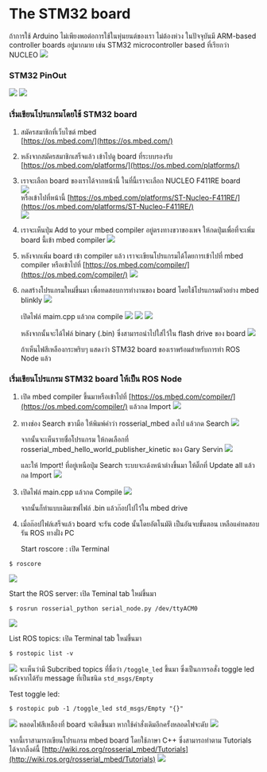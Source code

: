 # The STM32 board

ถ้าการใช้ Arduino ไม่เพียงพอต่อการใช้ในหุ่นยนต์ของเรา ไม่ต้องห่วง ในปัจจุบันมี ARM-based controller boards อยู่มากมาย เช่น STM32 microcontroller based ที่เรียกว่า NUCLEO
![](/assets/mbed_0.png)

### STM32 PinOut
![](/assets/mbed_22.png)
![](/assets/mbed_21.png)

### เริ่มเขียนโปรแกรมโดยใช้ STM32 board

1. สมัครสมาชิกที่เว็บไซต์ mbed  
   [https://os.mbed.com/](https://os.mbed.com/)

2. หลังจากสมัครสมาชิกเสร็จแล้ว เข้าไปดู board ที่ระบบรองรับ  
   [https://os.mbed.com/platforms/](https://os.mbed.com/platforms/)

3. เราจะเลือก board ของเราได้จากหน้านี้ ในที่นี้เราจะเลือก NUCLEO F411RE board  
   ![](/assets/mbed_1.png)  
   หรือเข้าไปที่หน้านี้ [https://os.mbed.com/platforms/ST-Nucleo-F411RE/](https://os.mbed.com/platforms/ST-Nucleo-F411RE/)  
   ![](/assets/mbed_2.png)

4. เราจะเห็นปุ่ม Add to your mbed compiler อยู่ตรงทางขวาของเพจ ให้กดปุ่มเพื่อที่จะเพิ่ม board นี้เข้า mbed compiler 
   ![](/assets/mbed_3.png)
   
5. หลังจากเพิ่ม board เข้า compiler แล้ว เราจะเขียนโปรแกรมได้โดยการเข้าไปที่ mbed compiler
   หรือเข้าไปที่ [https://os.mbed.com/compiler/](https://os.mbed.com/compiler/)
   ![](/assets/mbed_4.png)

6. กดสร้างโปรแกรมใหม่ขึ้นมา เพื่อทดสอบการทำงานของ board โดยใช้โปรแกรมตัวอย่าง mbed blinkly
   ![](/assets/mbed_5.png)
   
   เปิดไฟล์ maim.cpp แล้วกด compile
   ![](/assets/mbed_6.png)
   ![](/assets/mbed_7.png)
   ![](/assets/mbed_8.png)
   
   หลังจากนั้นจะได้ไฟล์ binary (.bin) ซึ่งสามารถนำไปใส่ไว้ใน flash drive ของ board
   ![](/assets/mbed_9.png)
   
   ถ้าเห็นไฟสีเหลืองกระพริบๆ แสดงว่า STM32 board ของเราพร้อมสำหรับการทำ ROS Node แล้ว

### เริ่มเขียนโปรแกรม STM32 board ให้เป็น ROS Node

1. เปิด mbed compiler ขึ้นมาหรือเข้าไปที่ [https://os.mbed.com/compiler/](https://os.mbed.com/compiler/) แล้วกด Import
   ![](/assets/mbed_10.png)
   
2. ทางช่อง Search ขวามือ ให้พิมพ์คำว่า rosserial_mbed ลงไป แล้วกด Search
   ![](/assets/mbed_11.png)
   
   จากนั้นจะเห็นรายชื่อโปรแกรม ให้กดเลือกที่ rosserial_mbed_hello_world_publisher_kinetic ของ Gary Servin
   ![](/assets/mbed_12.png)
   
   และให้ Import! ที่อยู่เหนือปุ่ม Search ระบบจะเด้งหน้าต่างขึ้นมา ให้ติ๊กที่ Update all แล้วกด Import
   ![](/assets/mbed_13.png)
   
3. เปิดไฟล์ main.cpp แล้วกด Compile
   ![](/assets/mbed_14.png)
   
   จากนั้นก็ทำแบบเดิมเซฟไฟล์ .bin แล้วก๊อปไปไว้ใน mbed drive

4. เมื่อก๊อปไฟล์เสร็จแล้ว board จะรัน code นั้นโดยอัตโนมัติ เป็นอันจบขั้นตอน เหลือแค่ทดสอบรัน ROS ทางฝั่ง PC 

   Start roscore : เปิด Terminal
```
$ roscore
```
![](/assets/mbed_15.png)

   Start the ROS server: เปิด Teminal tab ใหม่ขึ้นมา
```
$ rosrun rosserial_python serial_node.py /dev/ttyACM0
```
![](/assets/mbed_16.png)

   List ROS topics: เปิด Terminal tab ใหม่ขึ้นมา
```
$ rostopic list -v
```
![](/assets/mbed_17.png)
จะเห็นว่ามี Subcribed topics ที่ชื่อว่า `/toggle_led` ขึ้นมา ซึ่งเป็นการรอสั่ง toggle led หลังจากได้รับ message ที่เป็นชนิด `std_msgs/Empty`

   Test toggle led:
```
$ rostopic pub -1 /toggle_led std_msgs/Empty "{}"
```
![](/assets/mbed_18.png)
หลอดไฟสีเหลืองที่ board จะติดขึ้นมา หากใช้คำสั่งเดิมอีกครั้งหลอดไฟจะดับ
![](/assets/mbed_19.png)

จากนี้เราสามารถเขียนโปรแกรม mbed board โดยใช้ภาษา C++ ซึ่งสามารถทำตาม Tutorials ได้จากลิ้งค์นี้ [http://wiki.ros.org/rosserial_mbed/Tutorials](http://wiki.ros.org/rosserial_mbed/Tutorials)
![](/assets/mbed_20.png)






